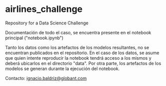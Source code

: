# airlines_challenge
Repository for a Data Science Challenge

Documentación de todo el caso, se encuentra presente en el notebook principal ("notebook.ipynb")

Tanto los datos como los artefactos de los modelos resultantes, no se encuentran publicados en el repositorio. En el caso de los datos, se asume que quien intente reproducir la notebook tendrá acceso a los mismos y deberá ubicarlos en el directorio "data". Por otra parte, los artefactos de los modelos se generan durante la ejecución del notebook.

Contacto: ignacio.baldriz@globant.com
